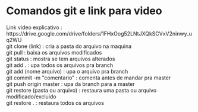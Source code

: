 <h1> Comandos git e link para video </h1>
<p>
Link video explicativo : https://drive.google.com/drive/folders/1FHxOog52LNtJXQkSCVxV2ninwy_uq2WU<br>
git clone (link) : cria a pasta do arquivo na maquina<br>
git pull : baixa os arquivos modificados<br>
git status : mostra se tem arquivos alterados<br>
git add . : upa todos os arquivos pra branch<br>
git add (nome arquivo) : upa o arquivo pra branch<br>
git commit -m "comentario" : comenta antes de mandar pra master<br>
git push origin master : upa da branch para a master<br>
git restore (pasta ou arquivo) : restaura uma pasta ou arquivo modificado/excluido<br>
git restore . : restaura todos os arquivos<br>
</p>
